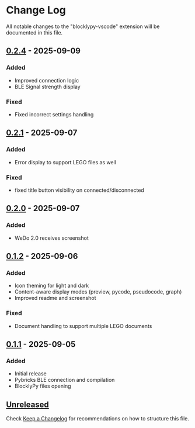 # Change Log

All notable changes to the "blocklypy-vscode" extension will be documented in this file.

## [0.2.4]() - 2025-09-09

### Added

- Improved connection logic
- BLE Signal strength display

### Fixed

- Fixed incorrect settings handling

## [0.2.1]() - 2025-09-07

### Added

- Error display to support LEGO files as well

### Fixed

- fixed title button visibility on connected/disconnected

## [0.2.0]() - 2025-09-07

### Added

- WeDo 2.0 receives screenshot

## [0.1.2]() - 2025-09-06

### Added

- Icon theming for light and dark
- Content-aware display modes (preview, pycode, pseudocode, graph)
- Improved readme and screenshot

### Fixed

- Document handling to support multiple LEGO documents

## [0.1.1]() - 2025-09-05

### Added

- Initial release
- Pybricks BLE connection and compilation
- BlocklyPy files opening

## [Unreleased]()

Check [Keep a Changelog](http://keepachangelog.com/) for recommendations on how to structure this file.
